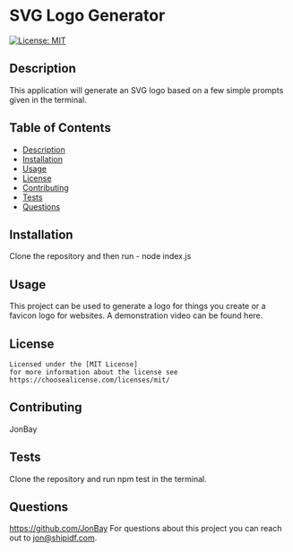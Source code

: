 # SVG Logo Generator

  [![License: MIT](https://img.shields.io/badge/License-MIT-yellow.svg)](https://opensource.org/licenses/MIT)

  ## Description
  This application will generate an SVG logo based on a few simple  prompts  given in the terminal.  

  ## Table of Contents 
  - [Description](#description)
  - [Installation](#installation)
  - [Usage](#usage)
  - [License](#license)
  - [Contributing](#contributing)
  - [Tests](#tests)
  - [Questions](#questions)

  ## Installation
  Clone the repository and then run - node  index.js 

  ## Usage
  This project can be used to generate a logo for things you create or a favicon logo for websites.  A demonstration video can be found here.  

  ## License
    
    Licensed under the [MIT License]
    for more information about the license see https://choosealicense.com/licenses/mit/ 
    

  ## Contributing
  JonBay

  ## Tests
  Clone the repository and run npm test in the terminal. 

  ## Questions
  https://github.com/JonBay
  For questions about this project you can reach out to jon@shipidf.com.